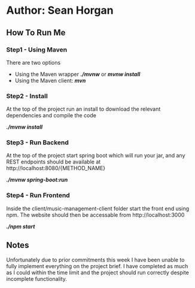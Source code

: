 # Author: Sean Horgan

## How To Run Me
### Step1 - Using Maven
There are two options

* Using the Maven wrapper  <b><i>./mvnw</b></i> or <b><i>mvnw install</b></i> 
* Using the Maven client: <b><i>mvn</b></i> 

### Step2 - Install
At the top of the project run an install to download the relevant dependencies and compile the code  

<b><i>./mvnw install</b></i>


### Step3 - Run Backend
At the top of the project start spring boot which will run your jar, and any REST endpoints should be available at http://localhost:8080/{METHOD_NAME}

<b><i>./mvnw spring-boot:run</b></i>

### Step4 - Run Frontend
Inside the client/music-management-client folder start the front end using npm. The website should then be accessable from http://localhost:3000

<b><i>./npm start</b></i>

## Notes
Unfortunately due to prior commitments this week I have been unable to fully implement everything on the project brief. I have completed as much as
I could within the time limit and the project should run correctly despite incomplete functionality.